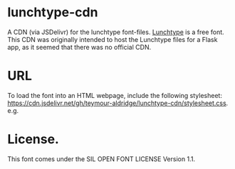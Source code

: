 # lunchtype-cdn
A CDN (via JSDelivr) for the lunchtype font-files. [Lunchtype](http://lunchtype.com) is a free font. This CDN was originally intended to host the Lunchtype files for a Flask app, as it seemed that there was no official CDN.
# URL
To load the font into an HTML webpage, include the following stylesheet: https://cdn.jsdelivr.net/gh/teymour-aldridge/lunchtype-cdn/stylesheet.css. 
e.g. <link rel="stylesheet" href="https://cdn.jsdelivr.net/gh/teymour-aldridge/lunchtype-cdn/stylesheet.css">
# License.
This font comes under the SIL OPEN FONT LICENSE Version 1.1. 

